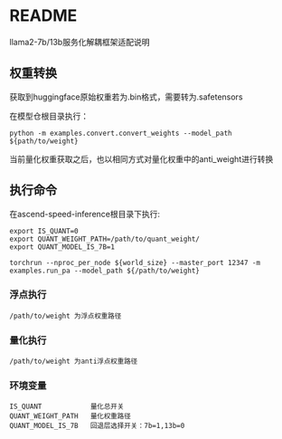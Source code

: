 # README

llama2-7b/13b服务化解耦框架适配说明

## 权重转换

获取到huggingface原始权重若为.bin格式，需要转为.safetensors

在模型仓根目录执行：

```shell
python -m examples.convert.convert_weights --model_path ${path/to/weight}
```

当前量化权重获取之后，也以相同方式对量化权重中的anti_weight进行转换

## 执行命令

在ascend-speed-inference根目录下执行:

```shell
export IS_QUANT=0
export QUANT_WEIGHT_PATH=/path/to/quant_weight/
export QUANT_MODEL_IS_7B=1

torchrun --nproc_per_node ${world_size} --master_port 12347 -m examples.run_pa --model_path ${/path/to/weight} 
```

### 浮点执行

```shell
/path/to/weight 为浮点权重路径
```

### 量化执行

```shell
/path/to/weight 为anti浮点权重路径
```

### 环境变量

```shell
IS_QUANT			量化总开关
QUANT_WEIGHT_PATH	量化权重路径
QUANT_MODEL_IS_7B	回退层选择开关：7b=1,13b=0
```

